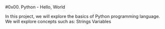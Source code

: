 #0x00. Python - Hello, World

In this project, we will explore the basics of Python programming language.
We will explore concepts such as:
Strings
Variables
